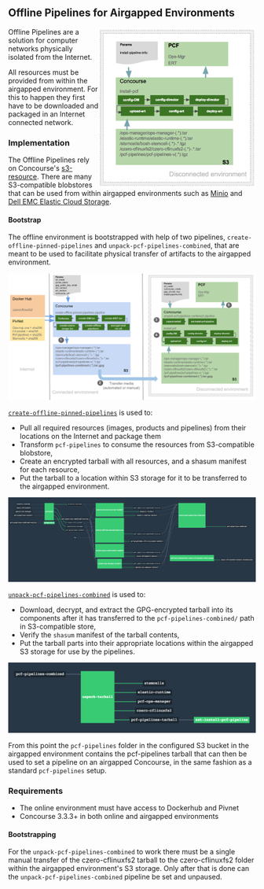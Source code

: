 ## Offline Pipelines for Airgapped Environments

<img src="images/offline-env-diagram.png" alt="offline-env-diagram" width="320" align="right"/>

Offline Pipelines are a solution for computer networks physically isolated from the Internet.

All resources must be provided from within the airgapped environment. For this to happen they first have to be downloaded and packaged in an Internet connected network.


### Implementation

The Offline Pipelines rely on Concourse's [s3-resource](https://github.com/concourse/s3-resource). There are many S3-compatible blobstores that can be used from within airgapped environments such as [Minio](https://minio.io/) and [Dell EMC Elastic Cloud Storage](https://www.dellemc.com/en-us/storage/ecs/index.htm).

#### Bootstrap

The offline environment is bootstrapped with help of two pipelines, `create-offline-pinned-pipelines` and `unpack-pcf-pipelines-combined`, that are meant to be used to facilitate physical transfer of artifacts to the airgapped environment.

![offline-full-diagram](images/offline-full-diagram.png)

[`create-offline-pinned-pipelines`](https://github.com/pivotal-cf/pcf-pipelines/tree/master/create-offline-pinned-pipelines) is used to:

* Pull all required resources (images, products and pipelines) from their locations on the Internet and package them
* Transform `pcf-pipelines` to consume the resources from S3-compatible blobstore,
* Create an encrypted tarball with all resources, and a shasum manifest for each resource,
* Put the tarball to a location within S3 storage for it to be transferred to the airgapped environment.

![create-offline-pinned-pipelines](images/create-offline-pinned-pipelines.png)


[`unpack-pcf-pipelines-combined`](https://github.com/pivotal-cf/pcf-pipelines/tree/master/unpack-pcf-pipelines-combined) is used to:

* Download, decrypt, and extract the GPG-encrypted tarball into its components after it has transferred to the `pcf-pipelines-combined/` path in S3-compatible store,
* Verify the `shasum` manifest of the tarball contents,
* Put the tarball parts into their appropriate locations within the airgapped S3 storage for use by the pipelines.

![unpack-pcf-pipelines-combined](images/unpack-pcf-pipelines-combined.png)

From this point the `pcf-pipelines` folder in the configured S3 bucket in the airgapped environment contains the pcf-pipelines tarball that can then be used to set a pipeline on an airgapped Concourse, in the same fashion as a standard `pcf-pipelines` setup.

### Requirements

* The online environment must have access to Dockerhub and Pivnet
* Concourse 3.3.3+ in both online and airgapped environments

#### Bootstrapping

For the `unpack-pcf-pipelines-combined` to work there must be a single manual transfer of the czero-cflinuxfs2 tarball to the czero-cflinuxfs2 folder within the airgapped environment's S3 storage. Only after that is done can the `unpack-pcf-pipelines-combined` pipeline be set and unpaused.
